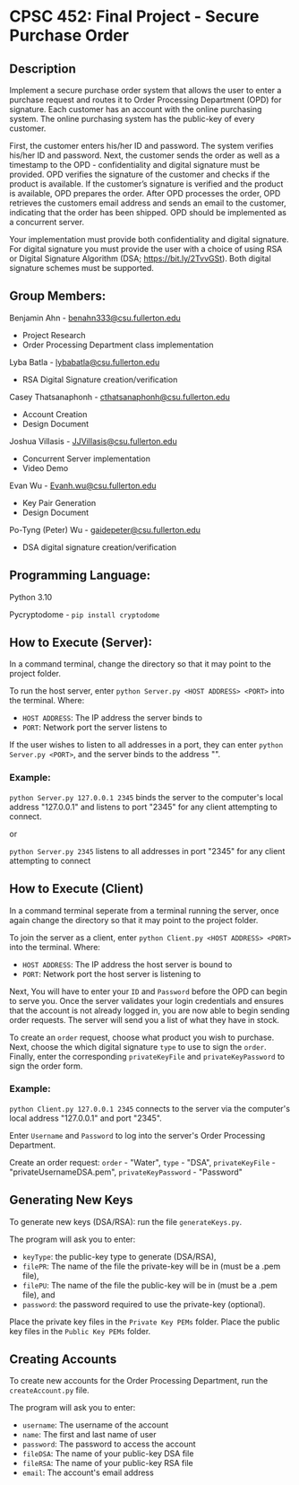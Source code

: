 # CPSC 452: Final Project - Secure Purchase Order
## Description
Implement a secure purchase order system that allows the user to enter a purchase request and routes it to Order Processing Department (OPD) for signature. Each customer has an account with the online purchasing system. The online purchasing system has the public-key of every customer.

First, the customer enters his/her ID and password. The system verifies his/her ID and password. Next, the customer sends the order as well as a timestamp to the OPD - confidentiality and digital signature must be provided. OPD verifies the signature of the customer and checks if the product is available. If the customer’s signature is verified and the product is available, OPD prepares the order. After OPD processes the order, OPD retrieves the customers email address and sends an email to the customer, indicating that the order has been shipped. OPD should be implemented as a concurrent server.

Your implementation must provide both confidentiality and digital signature. For digital signature you must provide the user with a choice of using RSA or Digital Signature Algorithm (DSA; https://bit.ly/2TvvGSt). Both digital signature schemes must be supported.

## Group Members:
Benjamin Ahn - benahn333@csu.fullerton.edu
- Project Research
- Order Processing Department class implementation

Lyba Batla - lybabatla@csu.fullerton.edu
- RSA Digital Signature creation/verification

Casey Thatsanaphonh - cthatsanaphonh@csu.fullerton.edu
- Account Creation
- Design Document

Joshua Villasis - JJVillasis@csu.fullerton.edu
- Concurrent Server implementation
- Video Demo

Evan Wu - Evanh.wu@csu.fullerton.edu
- Key Pair Generation
- Design Document

Po-Tyng (Peter) Wu - gaidepeter@csu.fullerton.edu
- DSA digital signature creation/verification

## Programming Language:
Python 3.10

Pycryptodome - `pip install cryptodome`

## How to Execute (Server):
In a command terminal, change the directory so that it may point to the project folder.

To run the host server, enter `python Server.py <HOST ADDRESS> <PORT>` into the terminal. Where:
- `HOST ADDRESS`: The IP address the server binds to
- `PORT`: Network port the server listens to

If the user wishes to listen to all addresses in a port, they can enter `python Server.py <PORT>`, and the server binds to the address "".

### Example: 
`python Server.py 127.0.0.1 2345` binds the server to the computer's local address "127.0.0.1" and listens to port "2345" for any client attempting to connect.

or 

`python Server.py 2345` listens to all addresses in port "2345" for any client attempting to connect

## How to Execute (Client)
In a command terminal seperate from a terminal running the server,  once again change the directory so that it may point to the project folder.

To join the server as a client, enter `python Client.py <HOST ADDRESS> <PORT>` into the terminal. Where:
- `HOST ADDRESS`: The IP address the host server is bound to
- `PORT`: Network port the host server is listening to

Next, You will have to enter your `ID` and `Password` before the OPD can begin to serve you. Once the server validates your login credentials and ensures that the account is not already logged in, you are now able to begin sending order requests. The server will send you a list of what they have in stock.

To create an `order` request, choose what product you wish to purchase. Next, choose the which digital signature `type` to use to sign the `order`. Finally, enter the corresponding `privateKeyFile` and `privateKeyPassword` to sign the order form.

### Example: 
`python Client.py 127.0.0.1 2345` connects to the server via the computer's local address "127.0.0.1" and  port "2345".

Enter `Username` and `Password` to log into the server's Order Processing Department.

Create an order request: `order` - "Water", `type` - "DSA", `privateKeyFile` - "privateUsernameDSA.pem", `privateKeyPassword` - "Password"

## Generating New Keys
To generate new keys (DSA/RSA): run the file `generateKeys.py`.

The program will ask you to enter: 
- `keyType`: the public-key type to generate (DSA/RSA), 
- `filePR`: The name of the file the private-key will be in (must be a .pem file), 
- `filePU`: The name of the file the public-key will be in (must be a .pem file), and 
- `password`: the password required to use the private-key (optional).

Place the private key files in the `Private Key PEMs` folder. Place the public key files in the `Public Key PEMs` folder.

## Creating Accounts
To create new accounts for the Order Processing Department, run the `createAccount.py` file.

The program will ask you to enter: 
- `username`: The username of the account
- `name`: The first and last name of user
- `password`: The password to access the account
- `fileDSA`: The name of your public-key DSA file
- `fileRSA`: The name of your public-key RSA file
- `email`: The account's email address
